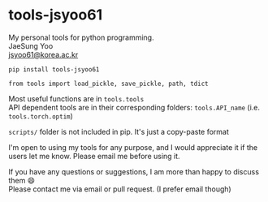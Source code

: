 # tools-jsyoo61

My personal tools for python programming.\
JaeSung Yoo\
jsyoo61@korea.ac.kr

    pip install tools-jsyoo61

    from tools import load_pickle, save_pickle, path, tdict

Most useful functions are in `tools.tools`\
API dependent tools are in their corresponding folders: `tools.API_name` (i.e. `tools.torch.optim`)

`scripts/` folder is not included in pip. It's just a copy-paste format

I'm open to using my tools for any purpose, and I would appreciate it if the users let me know.
Please email me before using it.

If you have any questions or suggestions, I am more than happy to discuss them :smile: \
Please contact me via email or pull request. (I prefer email though)
